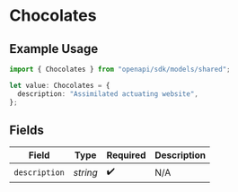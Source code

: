 # Chocolates

## Example Usage

```typescript
import { Chocolates } from "openapi/sdk/models/shared";

let value: Chocolates = {
  description: "Assimilated actuating website",
};
```

## Fields

| Field              | Type               | Required           | Description        |
| ------------------ | ------------------ | ------------------ | ------------------ |
| `description`      | *string*           | :heavy_check_mark: | N/A                |